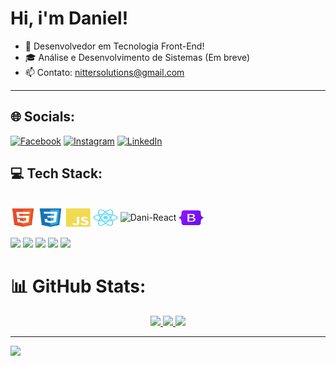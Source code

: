 # <h1> Hi, i'm Daniel!</h1>
- 🔭 Desenvolvedor em Tecnologia Front-End!
- 🎓 Análise e Desenvolvimento de Sistemas (Em breve)
- 📫 Contato: nittersolutions@gmail.com
<hr>

## 🌐 Socials:
[![Facebook](https://img.shields.io/badge/Facebook-%231877F2.svg?logo=Facebook&logoColor=white)](https://facebook.com/dannitter) [![Instagram](https://img.shields.io/badge/Instagram-%23E4405F.svg?logo=Instagram&logoColor=white)](https://instagram.com/dannitter) [![LinkedIn](https://img.shields.io/badge/LinkedIn-%230077B5.svg?logo=linkedin&logoColor=white)](https://linkedin.com/in/danirns1) 

## 💻 Tech Stack:
<div style="display: inline_block"><br>
  <img align="center" alt="Dani-HTML" height="30" width="40" src="https://raw.githubusercontent.com/devicons/devicon/master/icons/html5/html5-original.svg">
  <img align="center" alt="Dani-CSS" height="30" width="40" src="https://raw.githubusercontent.com/devicons/devicon/master/icons/css3/css3-original.svg">
  <img align="center" alt="Dani-Js" height="30" width="40" src="https://raw.githubusercontent.com/devicons/devicon/master/icons/javascript/javascript-plain.svg">
  <img align="center" alt="Dani-React" height="30" width="40" src="https://raw.githubusercontent.com/devicons/devicon/master/icons/react/react-original.svg">
  <img align="center" alt="Dani-React" height="30" width="35" src="https://user-images.githubusercontent.com/100990223/235592340-6cc346bd-6a61-4b58-bdf3-f9d26959b9c6.png">
  <img align="center" alt="Dani-Bootstrap" height="30" width="40" src="https://raw.githubusercontent.com/devicons/devicon/1119b9f84c0290e0f0b38982099a2bd027a48bf1/icons/bootstrap/bootstrap-original.svg">
  
</div><br>
<div style="display: inline_block">
<img src="https://img.shields.io/badge/styled--components-DB7093?style=for-the-badge&logo=styled-components&logoColor=white" />
<img src="https://img.shields.io/badge/GitHub-100000?style=for-the-badge&logo=github&logoColor=white" />
  <img src="https://img.shields.io/badge/NPM-%23000000.svg?style=for-the-badge&logo=npm&logoColor=white" />
  <img src="https://img.shields.io/badge/adobephotoshop-%2331A8FF.svg?style=for-the-badge&logo=adobephotoshop&logoColor=white" />
  <img src="https://img.shields.io/badge/Counter_Strike-000000?style=for-the-badge&logo=counter-strike&logoColor=white" />
  </div>
  
# 📊 GitHub Stats:
<div align="center">
<a href="https://github.com/nitter1">
   <img height="140em" src="https://github-readme-stats.vercel.app/api?username=nitter1&theme=great-gatsby&hide_border=false&include_all_commits=true&count_private=false"/>
  <img height="140em" src="https://github-readme-streak-stats.herokuapp.com/?user=nitter1&theme=great-gatsby&hide_border=false"/>
   <img height="140em" src="https://github-readme-stats.vercel.app/api/top-langs/?username=nitter1&theme=great-gatsby&hide_border=false&include_all_commits=true&count_private=false&layout=compact"/>
</div>

---
[![](https://visitcount.itsvg.in/api?id=nitter1&icon=0&color=9)](https://visitcount.itsvg.in)

<!-- Proudly created with GPRM ( https://gprm.itsvg.in ) -->
